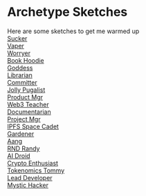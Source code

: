 # Archetype Sketches

Here are some sketches to get me warmed up<br>
[Sucker](https://ipfs.io/ipfs/bafybeigyr2oacxcb7ffvoisrfb2tid4u7zzhym3ulkh6laixj4hmf4pzau)<br>
[Vaper](https://ipfs.io/ipfs/bafybeidf3q2xinbfv5ecoxffosliag3n44zax7dbfz4sye5uldtynq7uue)<br>
[Worryer](https://ipfs.io/bafybeifqkcwtaxasrxapjlq6ovbrietwp26yfumhxgcoq2wkwjudflxsye)<br>
[Book Hoodie](https://ipfs.io/bafybeicg3noennhgwjepstuusxhfo2aigursmq7tdlkwijwln5e5ttos4m)<br>
[Goddess](https://ipfs.io/bafybeidd7syfuwaarddndz6wvwzanbjqqwbry5pqfc3l5kwuxtd75xneoq)<br>
[Librarian](https://ipfs.io/bafybeibi4xdec4xxy27pbhdcqn5ntvl2wi6qzjcoe4wpuewojjpwa7yuie)<br>
[Committer](https://ipfs.io/bafybeihponuvg6qk2vuna3icnwonnkufzddhj5hfpwxrbdbefnsiqadbhe)<br>
[Jolly Pugalist](https://ipfs.io/bafybeidztsjtlpxuya4exc4vyhqnxxncmsoeprrrd5wo4rkijhyr5rxr2y)<br>
[Product Mgr](https://ipfs.io/bafybeia7sq2hddrgeczaqhkxabkjbr2e5gfyt6ntn5trbxrwhzhu55dfkq)<br>
[Web3 Teacher](https://ipfs.io/bafybeiaz6vu66ko4qeeapors2ldv7qs7qynl2upaqy6lvnp5wiuqonapku)<br>
[Documentarian](https://ipfs.io/bafybeidm3jer3h2bflgykurcbtuxoplgswvgmvkbtri3cw5lem3j352hcu)<br>
[Project Mgr](https://ipfs.io/bafybeibbbuatg37nerjc74xke7lxn2ofzhl4yo7cpinyik7iajt46s7bua)<br>
[IPFS Space Cadet](https://ipfs.io/bafybeih4oxzw7zfgpokhfk3amxhkkkxkn54xow4uwskdb2nhgnfqqmvbbq)<br>
[Gardener](https://ipfs.io/bafybeicxpy24ohveaskaby6zzirg2a5s74csg4dkiqxue36cbnjwyupal4)<br>
[Aang](https://ipfs.io/bafybeihxazgvkvu5ql6xy67usboq5t2eb4mntqqmjxbcl3vppaenxtcgb4)<br>
[RND Randy](https://ipfs.io/bafybeibdt2iiml5kmzllqiyruy5zzcjjmxqqczzmx7mudyyz5pnfmtzp2u)<br>
[AI Droid](https://ipfs.io/bafybeifgjikfedbubmsgppikbl5fccdbjsgitsqgvbk6fhdhcajmrrfhb4)<br>
[Crypto Enthusiast](https://ipfs.io/bafybeihx5iloylvzrynibxz77qlsnl44pxh6x3t6y333veikfdqngwwcka)<br>
[Tokenomics Tommy](https://ipfs.io/bafybeifocns76bdxzcb2xsro6hweou2d242lne7xuazrqqpnhveeaqxm7a)<br>
[Lead Developer](https://ipfs.io/bafybeidl2fxdcublvkhtnjyorvdwktz4byyb57md22gcte6cgtgd7ijeme)<br>
[Mystic Hacker](https://ipfs.io/bafybeibhekxlwe3eksmu6ooezlk7qjey256su4lziocjbytgdzm5j2mgrq)<br>
